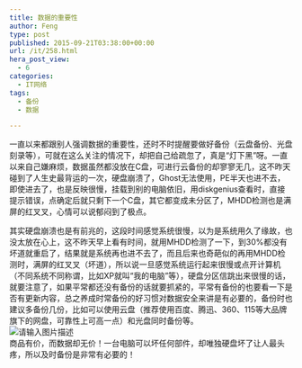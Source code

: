 ```yaml
---
title: 数据的重要性
author: Feng
type: post
published: 2015-09-21T03:38:00+00:00
url: /it/258.html
hera_post_view:
  - 6
categories:
  - IT网络
tags:
  - 备份
  - 数据

---
```

一直以来都跟别人强调数据的重要性，还时不时提醒要做好备份（云盘备份、光盘刻录等），可就在这么关注的情况下，却把自己给疏忽了，真是“灯下黑”呀。一直以来自己嫌麻烦，数据虽然都没放在C盘，可进行云备份的却寥寥无几，这不昨天碰到了人生史最背运的一次，硬盘崩溃了，Ghost无法使用，PE半天也进不去，即使进去了，也是反映很慢，挂载到别的电脑依旧，用diskgenius查看时，直接提示错误，点确定后就只剩下一个C盘，其它都变成未分区了，MHDD检测也是满屏的红叉叉，心情可以说郁闷到了极点。

其实硬盘崩溃也是有前兆的，这段时间感觉系统很慢，以为是系统用久了缘故，也没太放在心上，这不昨天早上看有时间，就用MHDD检测了一下，到30%都没有坏道就重启了，结果就是系统再也进不去了，而且后来也奇葩似的再用MHDD检测时，满屏的红叉叉（坏道），所以说一旦感觉系统运行起来很慢或点开计算机（不同系统不同称谓，比如XP就叫“我的电脑”等），硬盘分区信跳出来很慢的话，就要注意了，如果平常都还没有备份的话就要抓紧的，平常有备份的也要看一下是否有更新内容，总之养成时常备份的好习惯对数据安全来讲是有必要的，备份时也建议多备份几份，比如可以使用云盘（推荐使用百度、腾迅、360、115等大品牌旗下的网盘，可靠性上可高一点）和光盘同时备份等。  
<img decoding="async" src="https://cdn.uu126.cn/wp-content/uploads/2015/09/add7e48049c912b2f660d937146c7ac9.jpg" alt="请输入图片描述" title="请输入图片描述" />  
商品有价，而数据却无价！一台电脑可以坏任何部件，却唯独硬盘坏了让人最头疼，所以及时备份是非常有必要的！